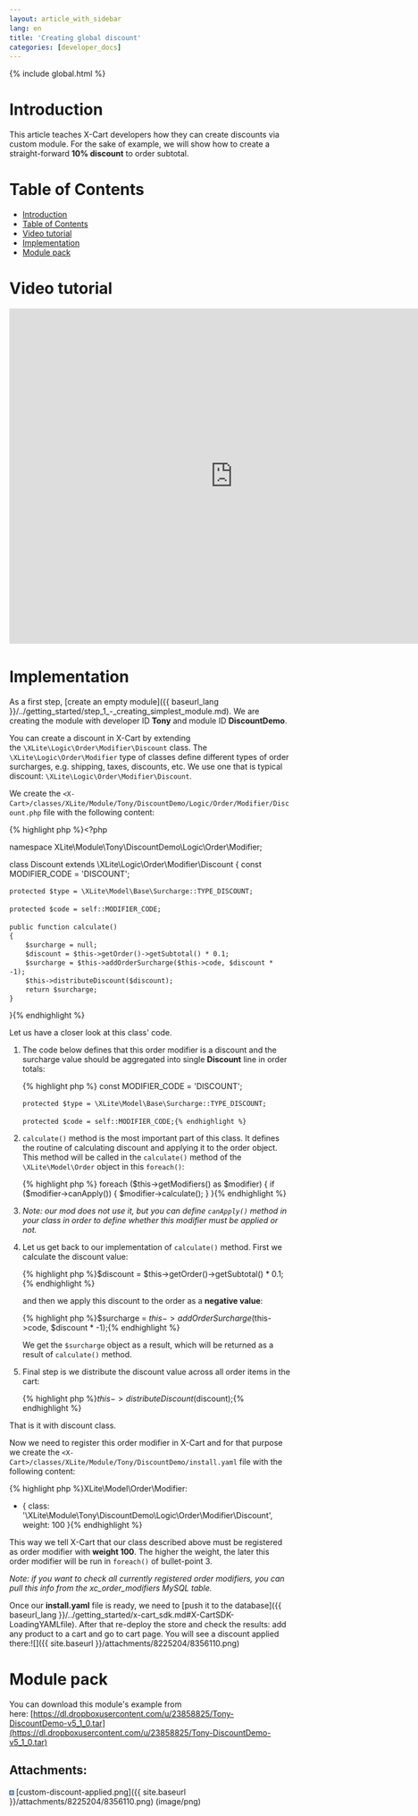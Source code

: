 ```yaml
---
layout: article_with_sidebar
lang: en
title: 'Creating global discount'
categories: [developer_docs]
---
```


{% include global.html %}

# Introduction

This article teaches X-Cart developers how they can create discounts via custom module. For the sake of example, we will show how to create a straight-forward **10% discount** to order subtotal.

# Table of Contents

*   [Introduction](#introduction)
*   [Table of Contents](#table-of-contents)
*   [Video tutorial](#video-tutorial)
*   [Implementation](#implementation)
*   [Module pack](#module-pack)

# Video tutorial

<iframe class="youtube-player" type="text/html" style="width: 800px; height: 600px" src="http://www.youtube.com/embed/OmskLxiaweM" frameborder="0"></iframe>

# Implementation

As a first step, [create an empty module]({{ baseurl_lang }}/../getting_started/step_1_-_creating_simplest_module.md). We are creating the module with developer ID **Tony** and module ID **DiscountDemo**.

You can create a discount in X-Cart by extending the `\XLite\Logic\Order\Modifier\Discount` class. The `\XLite\Logic\Order\Modifier` type of classes define different types of order surcharges, e.g. shipping, taxes, discounts, etc. We use one that is typical discount: `\XLite\Logic\Order\Modifier\Discount`.

We create the `<X-Cart>/classes/XLite/Module/Tony/DiscountDemo/Logic/Order/Modifier/Discount.php` file with the following content: 

{% highlight php %}<?php

namespace XLite\Module\Tony\DiscountDemo\Logic\Order\Modifier;

class Discount extends \XLite\Logic\Order\Modifier\Discount
{
    const MODIFIER_CODE = 'DISCOUNT';

    protected $type = \XLite\Model\Base\Surcharge::TYPE_DISCOUNT;

    protected $code = self::MODIFIER_CODE;

    public function calculate()
    {
        $surcharge = null;
        $discount = $this->getOrder()->getSubtotal() * 0.1;
        $surcharge = $this->addOrderSurcharge($this->code, $discount * -1);
        $this->distributeDiscount($discount);
        return $surcharge;
    }
}{% endhighlight %}

Let us have a closer look at this class' code.

1.  The code below defines that this order modifier is a discount and the surcharge value should be aggregated into single **Discount** line in order totals: 

    {% highlight php %}    const MODIFIER_CODE = 'DISCOUNT';

        protected $type = \XLite\Model\Base\Surcharge::TYPE_DISCOUNT;

        protected $code = self::MODIFIER_CODE;{% endhighlight %}
2.  `calculate()` method is the most important part of this class. It defines the routine of calculating discount and applying it to the order object. This method will be called in the `calculate()` method of the `\XLite\Model\Order` object in this `foreach()`: 

    {% highlight php %}        foreach ($this->getModifiers() as $modifier) {
                if ($modifier->canApply()) {
                    $modifier->calculate();
                }
            }{% endhighlight %}
3.  _Note: our mod does not use it, but you can define `canApply()` method in your class in order to define whether this modifier must be applied or not._
4.  Let us get back to our implementation of `calculate()` method. First we calculate the discount value: 

    {% highlight php %}$discount = $this->getOrder()->getSubtotal() * 0.1;{% endhighlight %}

    and then we apply this discount to the order as a **negative value**: 

    {% highlight php %}$surcharge = $this->addOrderSurcharge($this->code, $discount * -1);{% endhighlight %}

    We get the `$surcharge` object as a result, which will be returned as a result of `calculate()` method.

5.  Final step is we distribute the discount value across all order items in the cart: 

    {% highlight php %}$this->distributeDiscount($discount);{% endhighlight %}

That is it with discount class.

Now we need to register this order modifier in X-Cart and for that purpose we create the `<X-Cart>/classes/XLite/Module/Tony/DiscountDemo/install.yaml` file with the following content: 

{% highlight php %}XLite\Model\Order\Modifier:
  - { class: '\XLite\Module\Tony\DiscountDemo\Logic\Order\Modifier\Discount', weight: 100 }{% endhighlight %}

This way we tell X-Cart that our class described above must be registered as order modifier with **weight 100**. The higher the weight, the later this order modifier will be run in `foreach()` of bullet-point 3.

_Note: if you want to check all currently registered order modifiers, you can pull this info from the xc_order_modifiers MySQL table._

Once our **install.yaml** file is ready, we need to [push it to the database]({{ baseurl_lang }}/../getting_started/x-cart_sdk.md#X-CartSDK-LoadingYAMLfile). After that re-deploy the store and check the results: add any product to a cart and go to cart page. You will see a discount applied there:![]({{ site.baseurl }}/attachments/8225204/8356110.png)

# Module pack

You can download this module's example from here: [https://dl.dropboxusercontent.com/u/23858825/Tony-DiscountDemo-v5_1_0.tar](https://dl.dropboxusercontent.com/u/23858825/Tony-DiscountDemo-v5_1_0.tar)

## Attachments:

![](images/icons/bullet_blue.gif) [custom-discount-applied.png]({{ site.baseurl }}/attachments/8225204/8356110.png) (image/png)